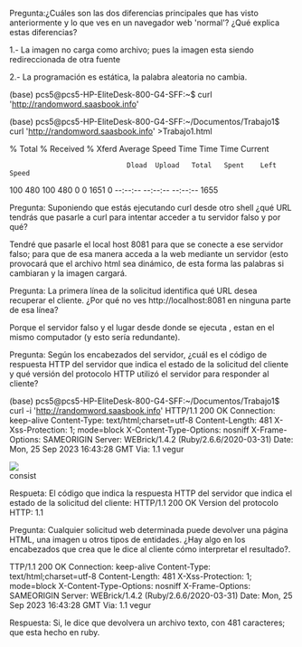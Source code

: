 Pregunta:¿Cuáles son las dos diferencias principales que has visto anteriormente y lo que ves en un navegador web 'normal'? ¿Qué explica estas diferencias?

1.- La imagen no carga como archivo; pues la imagen esta siendo redireccionada de otra fuente

2.- La programación es estática, la palabra aleatoria no cambia.

(base) pcs5@pcs5-HP-EliteDesk-800-G4-SFF:~$ curl 'http://randomword.saasbook.info'

(base) pcs5@pcs5-HP-EliteDesk-800-G4-SFF:~/Documentos/Trabajo1$ curl 'http://randomword.saasbook.info' >Trabajo1.html
  
  % Total    % Received % Xferd  Average Speed   Time    Time     Time  Current
                                 
                                 Dload  Upload   Total   Spent    Left  Speed

100   480  100   480    0     0   1651      0 --:--:-- --:--:-- --:--:--  1655

Pregunta: Suponiendo que estás ejecutando curl desde otro shell ¿qué URL tendrás que pasarle a curl para intentar acceder a tu servidor falso y por qué?

Tendré que pasarle el local host 8081 para que se conecte a ese servidor falso; para que de esa manera acceda a la web mediante un servidor (esto provocará que el archivo html sea dinámico, de esta forma las palabras si cambiaran y la imagen cargará.

Pregunta: La primera línea de la solicitud identifica qué URL desea recuperar el cliente. ¿Por qué no ves http://localhost:8081 en ninguna parte de esa línea?

Porque el servidor falso y el lugar desde donde se ejecuta , estan en el mismo computador (y esto sería redundante).

Pregunta: Según los encabezados del servidor, ¿cuál es el código de respuesta HTTP del servidor que indica el estado de la solicitud del cliente y qué versión del protocolo HTTP utilizó el servidor para responder al cliente?

(base) pcs5@pcs5-HP-EliteDesk-800-G4-SFF:~/Documentos/Trabajo1$ curl -i 'http://randomword.saasbook.info'
HTTP/1.1 200 OK 
Connection: keep-alive
Content-Type: text/html;charset=utf-8
Content-Length: 481
X-Xss-Protection: 1; mode=block
X-Content-Type-Options: nosniff
X-Frame-Options: SAMEORIGIN
Server: WEBrick/1.4.2 (Ruby/2.6.6/2020-03-31)
Date: Mon, 25 Sep 2023 16:43:28 GMT
Via: 1.1 vegur

<!DOCTYPE html>
<html lang="en">
  <head>
    <meta charset="utf-8">
    <link href="https://cdn.jsdelivr.net/npm/bootstrap@5.0.0-beta1/dist/css/bootstrap.min.css" rel="stylesheet" integrity="sha384-giJF6kkoqNQ00vy+HMDP7azOuL0xtbfIcaT9wjKHr8RbDVddVHyTfAAsrekwKmP1" crossorigin="anonymous">
    <title>Random Word Generator</title>
  <body class="container">
    <div id="image">
      <img src="esaas.png">
    </div>
    <div id="word">
      consist
    </div>
  </body>
</html>

Respueta:
El código que indica la respuesta HTTP del servidor que indica el estado de la solicitud del cliente: HTTP/1.1 200 OK 
Version del protocolo HTTP: 1.1 

Pregunta: Cualquier solicitud web determinada puede devolver una página HTML, una imagen u otros tipos de entidades. ¿Hay algo en los encabezados que crea que le dice al cliente cómo interpretar el resultado?.

TTP/1.1 200 OK 
Connection: keep-alive
Content-Type: text/html;charset=utf-8
Content-Length: 481
X-Xss-Protection: 1; mode=block
X-Content-Type-Options: nosniff
X-Frame-Options: SAMEORIGIN
Server: WEBrick/1.4.2 (Ruby/2.6.6/2020-03-31)
Date: Mon, 25 Sep 2023 16:43:28 GMT
Via: 1.1 vegur

Respuesta:
Si, le dice que devolvera un archivo texto, con 481 caracteres; que esta hecho en ruby.
